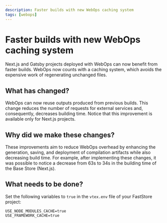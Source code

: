 ```yaml
---
description: Faster builds with new WebOps caching system
tags: [webops]
---
```


# Faster builds with new WebOps caching system

Next.js and Gatsby projects deployed with WebOps can now benefit from faster builds. WebOps now counts with a caching system, which avoids the expensive work of regenerating unchanged files.

## What has changed?

WebOps can now reuse outputs produced from previous builds. This change reduces the number of requests for external services and, consequently, decreases building time. Notice that this improvement is available only for Next.js projects.

## Why did we make these changes?

These improvements aim to reduce WebOps overhead by enhancing the generation, saving, and deployment of compilation artifacts while also decreasing build time. For example, after implementing these changes, it was possible to notice a decrease from 63s to 34s in the building time of the Base Store (Next.js).

## What needs to be done?

Set the following variables to `true` in the `vtex.env` file of your FastStore project:

```env title="vtex.env"
USE_NODE_MODULES_CACHE=true
USE_FRAMEWORK_CACHE=true
```
